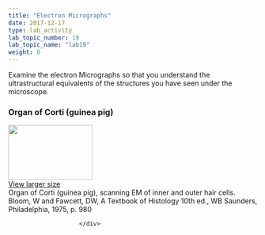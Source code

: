 ```yaml
---
title: "Electron Micrographs"
date: 2017-12-17
type: lab_activity
lab_topic_number: 19
lab_topic_name: "lab19"
weight: 0
---
```

<div class="entrybody">
						<p>Examine the electron Micrographs so that you understand the ultrastructural equivalents of the structures you have seen under the microscope.</p>

<h3>Organ of Corti (guinea pig)</h3>

<div class="slidepopup"><div class="thumbnail"> <a href="/assets_c/2009/07/63-1360/" target="_blank" > <img src="/assets/images/63-thumb-170x111-1360.jpg" width="170" height="111" alt="" class="mt-image-left"> </a><br> <a href="/assets_c/2009/07/63-1360/" target="_blank" >View larger size</a> </div><div class="slidetxt">Organ of Corti (guinea pig), scanning EM of inner and outer hair cells.<br>
Bloom, W and Fawcett, <span class="caps">DW,</span> A Textbook of Histology 10th ed., WB Saunders, Philadelphia, 1975, p. 980</div></div>
						
						
						</div>

